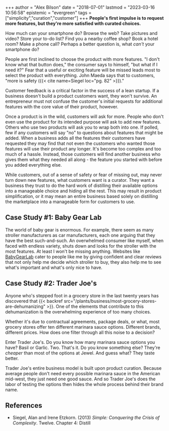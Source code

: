 +++
author = "Alex Bilson"
date = "2018-07-01"
lastmod = "2023-03-16 10:56:58"
epistemic = "evergreen"
tags = ["simplicity","curation","customer"]
+++
**People's first impulse is to request more features, but they're more satisfied with curated choices.**

How much can your smartphone do? Browse the web? Take pictures and video? Store your to-do list? Find you a nearby coffee shop? Book a hotel room? Make a phone call? Perhaps a better question is, what _can't_ your smartphone do?

People are first inclined to choose the product with more features. "I don't know what that button does," the consumer says to himself, "but what if I need it?" Fear that a useful or exciting feature will be missed leads most to select the product with everything. John Maeda says that to customers, "more is safety ({{< cite name=Siegel loc="pg. 82" >}})."

Customer feedback is a critical factor in the success of a lean startup. If a business doesn't build a product customers want, they won't survive. An entrepreneur must not confuse the customer's initial requests for additional features with the core value of their product, however.

Once a product is in the wild, customers will ask for more. People who don't even use the product for its intended purpose will ask to add new features. Others who use two products will ask you to wrap both into one. If polled, few if any customers will say "no" to questions about features that might be added. When a business adds all the features their customers have requested they may find that not even the customers who wanted those features will use their product any longer. It's become too complex and too much of a hassle. Instead, those customers will find another business who gives them what they needed all along - the feature you started with before you added everything else.

While customers, out of a sense of safety or fear of missing out, may never turn down new features, what customers want is a curator. They want a business they trust to do the hard work of distilling their available options into a manageable choice and hiding all the rest. This may result in product simplification, or it may mean an entire business based solely on distilling the marketplace into a manageable form for customers to use.

## Case Study #1: Baby Gear Lab

The world of baby gear is enormous. For example, there seem as many stroller manufacturers as car manufacturers, each one arguing that they have the best such-and-such. An overwhelmed consumer like myself, when faced with endless variety, shuts down and looks for the stroller with the most features. At least I won't be missing anything. Websites like [BabyGearLab](https://www.babygearlab.com/) cater to people like me by giving confident and clear reviews that not only help me decide which stroller to buy, they also help me to see what's important and what's only nice to have.

## Case Study #2: Trader Joe's

Anyone who's stepped foot in a grocery store in the last twenty years has discovered that {{< backref src="/plants/business/most-grocery-stores-are-dehumanizing" >}}. One of the elements that contribute to this dehumanization is the overwhelming experience of too many choices.

Whether it's due to contractual agreements, package deals, or what, most grocery stores offer ten different marinara sauce options. Different brands, different prices. How does one filter through all this noise to a decision?

Enter Trader Joe's. Do you know how many marinara sauce options you have? Basil or Garlic. Two. That's it. Do you know something else? They're _cheaper_ than most of the options at Jewel. And guess what? They taste better.

Trader Joe's entire business model is built upon product curation. Because average people don't need every possible marinara sauce in the American mid-west, they just need one good sauce. And so Trader Joe's does the labor of testing the options then hides the whole process behind their brand name.

## References

- Siegel, Alan and Irene Etzkorn. (2013) _Simple: Conquering the Crisis of Complexity_. Twelve. Chapter 4: Distill

